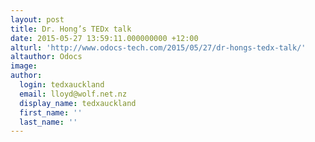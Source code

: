 ```yaml
---
layout: post
title: Dr. Hong’s TEDx talk
date: 2015-05-27 13:59:11.000000000 +12:00
alturl: 'http://www.odocs-tech.com/2015/05/27/dr-hongs-tedx-talk/'
altauthor: Odocs
image:
author:
  login: tedxauckland
  email: lloyd@wolf.net.nz
  display_name: tedxauckland
  first_name: ''
  last_name: ''
---
```


